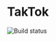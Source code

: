 # TakTok
![Build status](https://github.com/daniil49926/TakTok/actions/workflows/checkers.yml/badge.svg?branch=main)